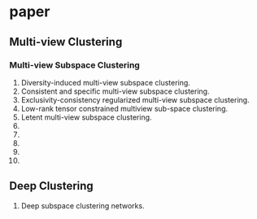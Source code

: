 # paper
## Multi-view Clustering
### Multi-view Subspace Clustering
1. Diversity-induced multi-view subspace clustering.
2. Consistent and specific multi-view subspace clustering.
3. Exclusivity-consistency regularized multi-view subspace clustering.
4. Low-rank tensor constrained multiview sub-space clustering.
5. Letent multi-view subspace clustering.
6.
7.
8.
9.
10.


## Deep  Clustering
1. Deep subspace clustering networks.
